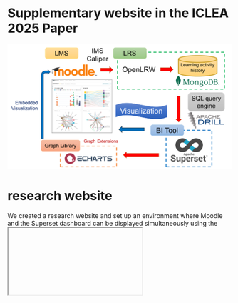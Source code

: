 # Supplementary website in the ICLEA 2025 Paper  

![graph no.1](image/fig_1.png)

# research website
We created a research website and set up an environment where Moodle and the Superset dashboard can be displayed simultaneously using the <iframe> tag. The left side of Figure below is the Moodle screen, and the right side is the dashboard screen visualized by Apache Superset.  

![research website](image/res_web_site.png)
Fig. Screenshot of the system's dashboard embedded with Moodle learning content

# Graph No.1 : Frequency by access time
![graph no.1](image/gra_01_en.png)

# Graph No.2 : Engagement status
![graph no.2](image/gra_02_en.png)

# Graph No.3 : Graph chart
![graph no.3](image/gra_03_en.png)

# Graph No.4 : Graph chart V2
![graph no.4](image/gra_04_en.png)

# Graph No.5 : User activity frequency
![graph no.5](image/gra_05_en.png)

# Graph No.6 : Number of accesses (users / day)
![graph no.6](image/gra_06_en.png)

# Graph No.7 : Activity of all learners
![graph no.7](image/gra_07_en.png)

# Graph No.8 : Cumulative user events
![graph no.8](image/gra_08_en.png)

# Graph No.9 : LMS events
![graph no.9](image/gra_09_en.png)

# Graph No.10 : Task activity check (Moodle)
![graph no.10](image/gra_10_en.png)

# Graph No.11 : User activity history (Moodle)
![graph no.11](image/gra_11_en.png)

